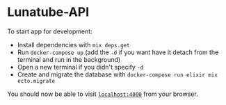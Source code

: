 # Lunatube-API

To start app for development:

  * Install dependencies with `mix deps.get`
  * Run `docker-compose up` (add the `-d` if you want have it detach from the terminal and run in the background)
  * Open a new terminal if you didn't specify `-d`
  * Create and migrate the database with `docker-compose run elixir mix ecto.migrate`
  
You should now be able to visit [`localhost:4000`](http://localhost:4000) from your browser.

